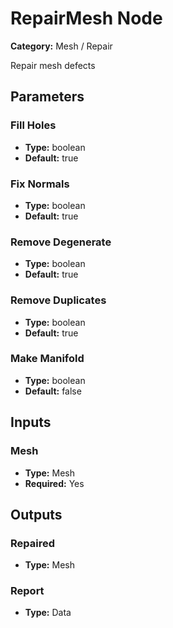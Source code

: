
# RepairMesh Node

**Category:** Mesh / Repair

Repair mesh defects

## Parameters


### Fill Holes
- **Type:** boolean
- **Default:** true





### Fix Normals
- **Type:** boolean
- **Default:** true





### Remove Degenerate
- **Type:** boolean
- **Default:** true





### Remove Duplicates
- **Type:** boolean
- **Default:** true





### Make Manifold
- **Type:** boolean
- **Default:** false





## Inputs


### Mesh
- **Type:** Mesh
- **Required:** Yes



## Outputs


### Repaired
- **Type:** Mesh



### Report
- **Type:** Data




